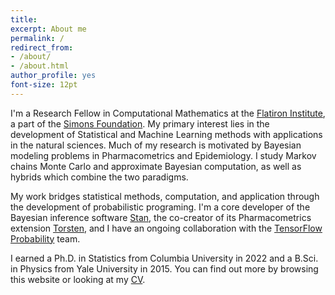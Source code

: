 ```yaml
---
title:
excerpt: About me
permalink: /
redirect_from:
- /about/
- /about.html
author_profile: yes
font-size: 12pt
---
```


I'm a Research Fellow in Computational Mathematics at the [Flatiron Institute](https://www.simonsfoundation.org/flatiron/), a part of the [Simons Foundation](https://www.simonsfoundation.org/).
My primary interest lies in the development of Statistical and Machine Learning methods with applications in the natural sciences.
Much of my research is motivated by Bayesian modeling problems in Pharmacometrics and Epidemiology.
I study Markov chains Monte Carlo and approximate Bayesian computation, as well as hybrids which combine the two paradigms.

My work bridges statistical methods, computation, and application through the development of probabilistic programing.
I'm a core developer of the Bayesian inference software [Stan](http://mc-stan.org/), the co-creator of its Pharmacometrics extension [Torsten](https://github.com/metrumresearchgroup/Torsten), and I have an ongoing collaboration with the [TensorFlow Probability](https://www.tensorflow.org/probability) team.

I earned a Ph.D. in Statistics from Columbia University in 2022 and a B.Sci. in Physics from Yale University in 2015.
You can find out more by browsing this website or looking at my [CV](http://charlesm93.github.io/files/charlesm.pdf).


